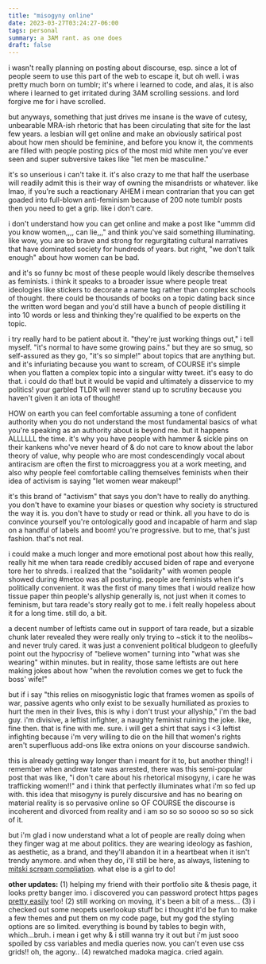 ```yaml
---
title: "misogyny online"
date: 2023-03-27T03:24:27-06:00
tags: personal
summary: a 3AM rant. as one does 
draft: false
---
```


i wasn't really planning on posting about discourse, esp. since a lot of people seem to use this part of the web to escape it, but oh well. i was pretty much born on tumblr; it's where i learned to code, and alas, it is also where i learned to get irritated during 3AM scrolling sessions. and lord forgive me for i have scrolled.

but anyways, something that just drives me insane is the wave of cutesy, unbearable MRA-ish rhetoric that has been circulating that site for the last few years. a lesbian will get online and make an obviously satirical post about how men should be feminine, and before you know it, the comments are filled with people posting pics of the most mid white men you've ever seen and super subversive takes like "let men be masculine."

it's so unserious i can't take it. it's also crazy to me that half the userbase will readily admit this is their way of owning the misandrists or whatever. like lmao, if you're such a reactionary AHEM i mean contrarian that you can get goaded into full-blown anti-feminism because of 200 note tumblr posts then you need to get a grip. like i don't care.

i don't understand how you can get online and make a post like "ummm did you know women,,,, can lie,,," and think you've said something illuminating. like wow, you are so brave and strong for regurgitating cultural narratives that have dominated society for hundreds of years. but right, "we don't talk enough" about how women can be bad.

and it's so funny bc most of these people would likely describe themselves as feminists. i think it speaks to a broader issue where people treat ideologies like stickers to decorate a name tag rather than complex schools of thought. there could be thousands of books on a topic dating back since the written word began and you'd still have a bunch of people distilling it into 10 words or less and thinking they're qualified to be experts on the topic.

i try really hard to be patient about it. "they're just working things out," i tell myself. "it's normal to have some growing pains." but they are so smug, so self-assured as they go, "it's so simple!" about topics that are anything but. and it's infuriating because you want to scream, of COURSE it's simple when you flatten a complex topic into a singular witty tweet. it's easy to do that. i could do that! but it would be vapid and ultimately a disservice to my politics! your garbled TLDR will never stand up to scrutiny because you haven't given it an iota of thought!

HOW on earth you can feel comfortable assuming a tone of confident authority when you do not understand the most fundamental basics of what you're speaking as an authority about is beyond me. but it happens ALLLLLL the time. it's why you have people with hammer & sickle pins on their kankens who've never heard of & do not care to know about the labor theory of value, why people who are most condescendingly vocal about antiracism are often the first to microaggress you at a work meeting, and also why people feel comfortable calling themselves feminists when their idea of activism is saying "let women wear makeup!"

it's this brand of "activism" that says you don't have to really do anything. you don't have to examine your biases or question why society is structured the way it is. you don't have to study or read or think. all you have to do is convince yourself you're ontologically good and incapable of harm and slap on a handful of labels and boom! you're progressive. but to me, that's just fashion. that's not real.

i could make a much longer and more emotional post about how this really, really hit me when tara reade credibly accused biden of rape and everyone tore her to shreds. i realized that the "solidarity" with women people showed during #metoo was all posturing. people are feminists when it's politically convenient. it was the first of many times that i would realize how tissue paper thin people's allyship generally is, not just when it comes to feminism, but tara reade's story really got to me. i felt really hopeless about it for a long time. still do, a bit.

a decent number of leftists came out in support of tara reade, but a sizable chunk later revealed they were really only trying to ~stick it to the neolibs~ and never truly cared. it was just a convenient political bludgeon to gleefully point out the hypocrisy of "believe women" turning into "what was she wearing" within minutes. but in reality, those same leftists are out here making jokes about how "when the revolution comes we get to fuck the boss' wife!"

but if i say "this relies on misogynistic logic that frames women as spoils of war, passive agents who only exist to be sexually humiliated as proxies to hurt the men in their lives, this is why i don't trust your allyship," i'm the bad guy. i'm divisive, a leftist infighter, a naughty feminist ruining the joke. like, fine then. that is fine with me. sure. i will get a shirt that says i <3 leftist infighting because i'm very willing to die on the hill that women's rights aren't superfluous add-ons like extra onions on your discourse sandwich.

this is already getting way longer than i meant for it to, but another thing!! i remember when andrew tate was arrested, there was this semi-popular post that was like, "i don't care about his rhetorical misogyny, i care he was trafficking women!!" and i think that perfectly illuminates what i'm so fed up with. this idea that misogyny is purely discursive and has no bearing on material reality is so pervasive online so OF COURSE the discourse is incoherent and divorced from reality and i am so so so soooo so so so sick of it.

but i'm glad i now understand what a lot of people are really doing when they finger wag at me about politics. they are wearing ideology as fashion, as aesthetic, as a brand, and they'll abandon it in a heartbeat when it isn't trendy anymore. and when they do, i'll still be here, as always, listening to [mitski scream compliation](https://www.youtube.com/watch?v=Dg9nULGeMcc). what else is a girl to do!

**other updates:** (1) helping my friend with their portfolio site & thesis page, it looks pretty banger imo. i discovered you can password protect https pages [pretty easily](https://www.maxlaumeister.com/pagecrypt/) too! (2) still working on moving, it's been a bit of a mess... (3) i checked out some neopets userlookup stuff bc i thought it'd be fun to make a few themes and put them on my code page, but my god the styling options are so limited. everything is bound by tables to begin with, which...bruh. i mean i get why & i still wanna try it out but i'm just sooo spoiled by css variables and media queries now. you can't even use css grids!! oh, the agony.. (4) rewatched madoka magica. cried again.